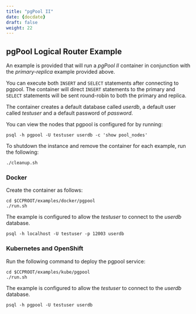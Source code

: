 ```yaml
---
title: "pgPool II"
date: {docdate}
draft: false
weight: 22
---
```


## pgPool Logical Router Example


An example is provided that will run a *pgPool II* container in conjunction with the
*primary-replica* example provided above.

You can execute both `INSERT` and `SELECT` statements after connecting to pgpool.
The container will direct `INSERT` statements to the primary and `SELECT` statements
will be sent round-robin to both the primary and replica.

The container creates a default database called *userdb*, a default user called
*testuser* and a default password of *password*.

You can view the nodes that pgpool is configured for by running:
```
psql -h pgpool -U testuser userdb -c 'show pool_nodes'
```

To shutdown the instance and remove the container for each example, run the following:
```
./cleanup.sh
```

### Docker

Create the container as follows:
```
cd $CCPROOT/examples/docker/pgpool
./run.sh
```

The example is configured to allow the *testuser* to connect
to the *userdb* database.
```
psql -h localhost -U testuser -p 12003 userdb
```

### Kubernetes and OpenShift

Run the following command to deploy the pgpool service:
```
cd $CCPROOT/examples/kube/pgpool
./run.sh
```

The example is configured to allow the *testuser* to connect
to the *userdb* database.
```
psql -h pgpool -U testuser userdb
```